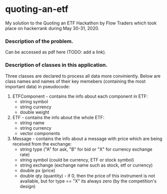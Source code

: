 # quoting-an-etf
My solution to the Quoting an ETF Hackathon by Flow Traders which took place on hackerrank during May 30-31, 2020.

### Description of the problem.
Can be accessed as pdf here (TODO: add a link).

### Description of classes in this application.
Three classes are declared to process all data more conviniently.
Below are class names and names of their key memebers (containing the most important data) in pseudocode:
1) ETFComponent - contains the info about each component in ETF:
    - string symbol
    - string currency
    - double weight
2) ETF - contains the info about the whole ETF:
    - string name
    - string currency
    - vector<ETFComponent> components
3) Message - contains the info about a message with price which are being received from the exchange:
    - string type ("A" for ask, "B" for bid or "X" for currency exchange rate)
    - string symbol (could be currency, ETF or stock symbol)
    - string exchange (exchange name such as stock, etf or currency)
    - double px (price)
    - double qty (quantity) - if 0, then the price of this instrument is not available, but for type == "X" its always zero (by the competition's design)

